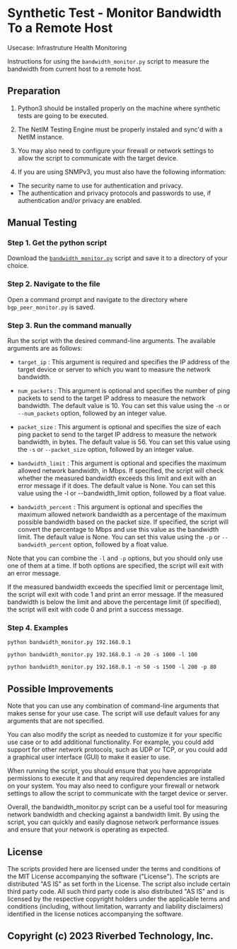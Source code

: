 # Synthetic Test - Monitor Bandwidth To a Remote Host

Usecase: Infrastruture Health Monitoring

Instructions for using the `bandwidth_monitor.py` script to measure the bandwidth from current host to a remote host.

## Preparation

1. Python3 should be installed properly on the machine where synthetic tests are going to be executed.

2. The NetIM Testing Engine must be properly instaled and sync'd with a NetIM instance.

3. You may also need to configure your firewall or network settings to allow the script to communicate with the target device.

4. If you are using SNMPv3, you must also have the following information:

- The security name to use for authentication and privacy.
- The authentication and privacy protocols and passwords to use, if authentication and/or privacy are enabled.

## Manual Testing

### Step 1. Get the python script

Download the [`bandwidth_monitor.py`](./bandwidth_monitor.py) script and save it to a directory of your choice.

### Step 2. Navigate to the file

Open a command prompt and navigate to the directory where `bgp_peer_monitor.py` is saved.

### Step 3. Run the command manually

Run the script with the desired command-line arguments. The available arguments are as follows:

- `target_ip` : This argument is required and specifies the IP address of the target device or server to which you want to measure the network bandwidth.

- `num_packets` : This argument is optional and specifies the number of ping packets to send to the target IP address to measure the network bandwidth. The default value is 10. You can set this value using the `-n` or `--num_packets` option, followed by an integer value.

- `packet_size` : This argument is optional and specifies the size of each ping packet to send to the target IP address to measure the network bandwidth, in bytes. The default value is 56. You can set this value using the `-s` or `--packet_size` option, followed by an integer value.

- `bandwidth_limit` : This argument is optional and specifies the maximum allowed network bandwidth, in Mbps. If specified, the script will check whether the measured bandwidth exceeds this limit and exit with an error message if it does. The default value is None. You can set this value using the -l or --bandwidth_limit option, followed by a float value.

- `bandwidth_percent` : This argument is optional and specifies the maximum allowed network bandwidth as a percentage of the maximum possible bandwidth based on the packet size. If specified, the script will convert the percentage to Mbps and use this value as the bandwidth limit. The default value is None. You can set this value using the `-p` or `--bandwidth_percent` option, followed by a float value.

Note that you can combine the `-l` and `-p` options, but you should only use one of them at a time. If both options are specified, the script will exit with an error message.

If the measured bandwidth exceeds the specified limit or percentage limit, the script will exit with code 1 and print an error message. If the measured bandwidth is below the limit and above the percentage limit (if specified), the script will exit with code 0 and print a success message.

### Step 4. Examples

`python bandwidth_monitor.py 192.168.0.1`

`python bandwidth_monitor.py 192.168.0.1 -n 20 -s 1000 -l 100`

`python bandwidth_monitor.py 192.168.0.1 -n 50 -s 1500 -l 200 -p 80`

## Possible Improvements

Note that you can use any combination of command-line arguments that makes sense for your use case. The script will use default values for any arguments that are not specified.

You can also modify the script as needed to customize it for your specific use case or to add additional functionality. For example, you could add support for other network protocols, such as UDP or TCP, or you could add a graphical user interface (GUI) to make it easier to use.

When running the script, you should ensure that you have appropriate permissions to execute it and that any required dependencies are installed on your system. You may also need to configure your firewall or network settings to allow the script to communicate with the target device or server.

Overall, the bandwidth_monitor.py script can be a useful tool for measuring network bandwidth and checking against a bandwidth limit. By using the script, you can quickly and easily diagnose network performance issues and ensure that your network is operating as expected.

## License

The scripts provided here are licensed under the terms and conditions of the MIT License accompanying the software ("License"). The scripts are distributed "AS IS" as set forth in the License. The script also include certain third party code. All such third party code is also distributed "AS IS" and is licensed by the respective copyright holders under the applicable terms and conditions (including, without limitation, warranty and liability disclaimers) identified in the license notices accompanying the software.

## Copyright (c) 2023 Riverbed Technology, Inc.
